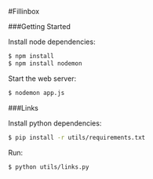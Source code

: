 #Fillinbox

###Getting Started

Install node dependencies:
```bash
$ npm install
$ npm install nodemon
```

Start the web server:
```bash
$ nodemon app.js
```

###Links

Install python dependencies:
```bash
$ pip install -r utils/requirements.txt
```

Run:
```bash
$ python utils/links.py
```